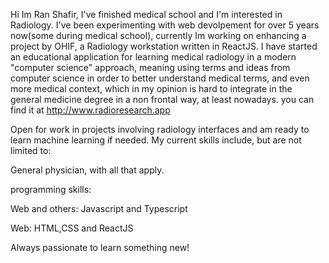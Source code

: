Hi Im Ran Shafir,
I've finished medical school and I'm interested in Radiology.
I've been experimenting with web devolpement for over 5 years now(some during medical school),
currently Im working on enhancing a project by OHIF, a Radiology workstation written in ReactJS.
I have started an educational application for learning medical radiology in a modern "computer science" approach,
meaning using terms and ideas from computer science in order to better understand medical terms, and even more 
medical context, which in my opinion is hard to integrate in the general medicine degree in a non frontal way, at least nowadays.
you can find it at 
http://www.radioresearch.app

Open for work in projects involving radiology interfaces and am ready to learn machine learning if needed.
My current skills include, but are not limited to: 

General physician, with all that apply.

programming skills:

  Web and others: Javascript and Typescript
  
  Web: HTML,CSS and ReactJS
  
  Always passionate to learn something new!
  



